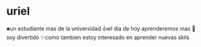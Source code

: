 # uriel
♣️un estudiante mas de la universidad 
👍el dia de hoy aprenderemos mas 
👻soy divertido 
✨como tambien estoy interesado en aprender nuevas skils

